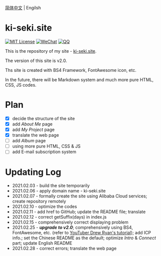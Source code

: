 [简体中文](./README.md) | Engilsh

# ki-seki.site

[![MIT License](https://img.shields.io/badge/license-MIT-green)](./LICENSE.md) [![WeChat](https://img.shields.io/badge/WeChat-Ki--Seki-green?logo=wechat&style=plastic)]() [![QQ](https://img.shields.io/badge/QQ-1640826352-blue?logo=Tencent-QQ&style=plastic)](http://wpa.qq.com/msgrd?v=3&uin=1640826352&site=qq&menu=yes)

This is the repository of my site - [ki-seki.site](http://ki-seki.site).

The version of this site is v2.0.

Ths site is created with BS4 Framework, FontAwesome icon, etc.

In the future, there will be Markdown system and much more pure HTML, CSS, JS codes.

# Plan

- [x] decide the structure of the site
- [x] add *About Me* page
- [x] add *My Project* page
- [x] translate the web page
- [ ] add *Album* page
- [ ] using more pure HTML, CSS & JS
- [ ] add E-mail subscription system

# Updating Log

- 2021.02.03 - build the site temporarily
- 2021.02.06 - apply domain name - ki-seki.site
- 2021.02.07 - formally create the site using Alibaba Cloud services; create repository remotely
- 2021.02.10 - optimize the codes
- 2021.02.11 - add href to GitHub; update the README file; translate
- 2021.02.12 - correct getSuffix(days) in index.js
- 2021.02.15 - comprehensively correct displaying problem
- 2021.02.25 - ***upgrade to v2.0***; comprehensively using BS4, FontAwesome, etc. (refer to [YouTuber Drew Ryan's tutorial](https://www.youtube.com/watch?v=9cKsq14Kfsw)); add ICP info.; set the Chinese README as the default; optimize *Intro* & *Connect* part; update English README
- 2021.02.28 - correct errors; translate the web page